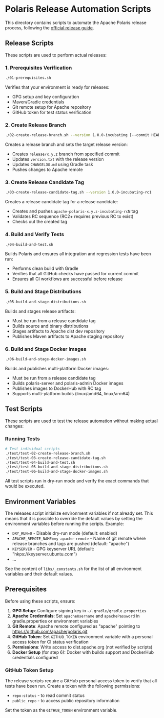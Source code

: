 <!--
  Licensed to the Apache Software Foundation (ASF) under one
  or more contributor license agreements.  See the NOTICE file
  distributed with this work for additional information
  regarding copyright ownership.  The ASF licenses this file
  to you under the Apache License, Version 2.0 (the
  "License"); you may not use this file except in compliance
  with the License.  You may obtain a copy of the License at

   http://www.apache.org/licenses/LICENSE-2.0

  Unless required by applicable law or agreed to in writing,
  software distributed under the License is distributed on an
  "AS IS" BASIS, WITHOUT WARRANTIES OR CONDITIONS OF ANY
  KIND, either express or implied.  See the License for the
  specific language governing permissions and limitations
  under the License.
-->

# Polaris Release Automation Scripts

This directory contains scripts to automate the Apache Polaris release process, following the [official release guide](https://github.com/apache/polaris/blob/main/docs/release-guide.md).

## Release Scripts

These scripts are used to perform actual releases:

### 1. Prerequisites Verification
```bash
./01-prerequisites.sh
```
Verifies that your environment is ready for releases:
- GPG setup and key configuration
- Maven/Gradle credentials
- Git remote setup for Apache repository
- GitHub token for test status verification

### 2. Create Release Branch
```bash
./02-create-release-branch.sh --version 1.0.0-incubating [--commit HEAD] [--recreate]
```
Creates a release branch and sets the target release version:
- Creates `release/x.y.z` branch from specified commit
- Updates `version.txt` with the release version
- Updates `CHANGELOG.md` using Gradle task
- Pushes changes to Apache remote

### 3. Create Release Candidate Tag
```bash
./03-create-release-candidate-tag.sh --version 1.0.0-incubating-rc1
```
Creates a release candidate tag for a release candidate:
- Creates and pushes `apache-polaris-x.y.z-incubating-rcN` tag
- Validates RC sequence (RC2+ requires previous RC to exist)
- Checks out the created tag

### 4. Build and Verify Tests
```bash
./04-build-and-test.sh
```
Builds Polaris and ensures all integration and regression tests have been run:
- Performs clean build with Gradle
- Verifies that all GitHub checks have passed for current commit
- Ensures all CI workflows are successful before release

### 5. Build and Stage Distributions
```bash
./05-build-and-stage-distributions.sh
```
Builds and stages release artifacts:
- Must be run from a release candidate tag
- Builds source and binary distributions
- Stages artifacts to Apache dist dev repository
- Publishes Maven artifacts to Apache staging repository

### 6. Build and Stage Docker Images
```bash
./06-build-and-stage-docker-images.sh
```
Builds and publishes multi-platform Docker images:
- Must be run from a release candidate tag
- Builds polaris-server and polaris-admin Docker images
- Publishes images to DockerHub with RC tag
- Supports multi-platform builds (linux/amd64, linux/arm64)

## Test Scripts

These scripts are used to test the release automation without making actual changes:

### Running Tests
```bash
# Test individual scripts
./test/test-02-create-release-branch.sh
./test/test-03-create-release-candidate-tag.sh
./test/test-04-build-and-test.sh
./test/test-05-build-and-stage-distributions.sh
./test/test-06-build-and-stage-docker-images.sh
```

All test scripts run in dry-run mode and verify the exact commands that would be executed.

## Environment Variables
The releases script initialize environment variables if not already set.
This means that it is possible to override the default values by setting the environment variables before running the scripts.
Example:

- `DRY_RUN=0` - Disable dry-run mode (default: enabled)
- `APACHE_REMOTE_NAME=my-apache-remote` - Name of git remote where release branches and tags are pushed (default: "apache")
- `KEYSERVER` - GPG keyserver URL (default: "hkps://keyserver.ubuntu.com")
- ...

See the content of `libs/_constants.sh` for the list of all environment variables and their default values.

## Prerequisites

Before using these scripts, ensure:

1. **GPG Setup**: Configure signing key in `~/.gradle/gradle.properties`
2. **Apache Credentials**: Set `apacheUsername` and `apachePassword` in gradle.properties or environment variables
3. **Git Remote**: Apache remote configured as "apache" pointing to https://github.com/apache/polaris.git
4. **GitHub Token**: Set `GITHUB_TOKEN` environment variable with a personal access token for CI status verification
5. **Permissions**: Write access to dist.apache.org (not verified by scripts)
6. **Docker Setup** (for step 6): Docker with buildx support and DockerHub credentials configured

### GitHub Token Setup

The release scripts require a GitHub personal access token to verify that all tests have been run. Create a token with the following permissions:
- `repo:status` - to read commit status
- `public_repo` - to access public repository information

Set the token as the `GITHUB_TOKEN` environment variable.